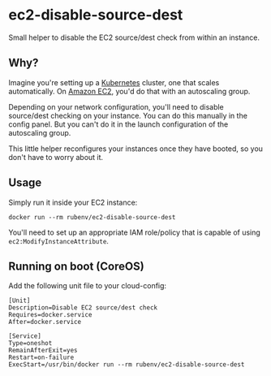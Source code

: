 # ec2-disable-source-dest

Small helper to disable the EC2 source/dest check from within an instance.

## Why?

Imagine you're setting up a [Kubernetes](http://kubernetes.io/) cluster, one
that scales automatically. On [Amazon EC2](https://aws.amazon.com/ec2/), you'd
do that with an autoscaling group.

Depending on your network configuration, you'll need to disable source/dest
checking on your instance. You can do this manually in the config panel. But
you can't do it in the launch configuration of the autoscaling group.

This little helper reconfigures your instances once they have booted, so you
don't have to worry about it.

## Usage

Simply run it inside your EC2 instance:

```
docker run --rm rubenv/ec2-disable-source-dest
```

You'll need to set up an appropriate IAM role/policy that is capable of using
`ec2:ModifyInstanceAttribute`.

## Running on boot (CoreOS)

Add the following unit file to your cloud-config:

```
[Unit]
Description=Disable EC2 source/dest check
Requires=docker.service
After=docker.service

[Service]
Type=oneshot
RemainAfterExit=yes
Restart=on-failure
ExecStart=/usr/bin/docker run --rm rubenv/ec2-disable-source-dest
```
